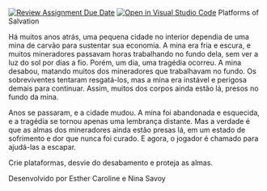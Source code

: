 [![Review Assignment Due Date](https://classroom.github.com/assets/deadline-readme-button-24ddc0f5d75046c5622901739e7c5dd533143b0c8e959d652212380cedb1ea36.svg)](https://classroom.github.com/a/F62_0SL3)
[![Open in Visual Studio Code](https://classroom.github.com/assets/open-in-vscode-718a45dd9cf7e7f842a935f5ebbe5719a5e09af4491e668f4dbf3b35d5cca122.svg)](https://classroom.github.com/online_ide?assignment_repo_id=10907786&assignment_repo_type=AssignmentRepo)
Platforms of Salvation

 Há muitos anos atrás, uma pequena cidade no interior dependia de uma mina de carvão para sustentar sua economia. A mina era fria e escura, e muitos mineradores passavam horas trabalhando no fundo dela, sem ver a luz do sol por dias a fio. Porém, um dia, uma tragédia ocorreu. A mina desabou, matando muitos dos mineradores que trabalhavam no fundo. Os sobreviventes tentaram resgatá-los, mas a mina era instável e perigosa demais para continuar. Assim, muitos dos corpos ainda estão lá, presos no fundo da mina.

Anos se passaram, e a cidade mudou. A mina foi abandonada e esquecida, e a tragédia se tornou apenas uma lembrança distante. Mas a verdade é que as almas dos mineradores ainda estão presas lá, em um estado de sofrimento e dor que nunca foi curado. E agora, o jogador é chamado para ajudá-las a escapar. 


Crie plataformas, desvie do desabamento e proteja as almas. 


Desenvolvido por Esther Caroline e Nina Savoy